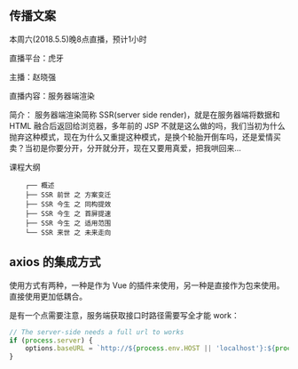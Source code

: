 ## 传播文案

本周六(2018.5.5)晚8点直播，预计1小时

直播平台：虎牙

主播：赵晓强

直播内容：服务器端渲染

简介：
服务器端渲染简称 SSR(server side render)，就是在服务器端将数据和 HTML 融合后返回给浏览器，多年前的 JSP 不就是这么做的吗，我们当初为什么抛弃这种模式，现在为什么又重提这种模式，是换个轮胎开倒车吗，还是爱情买卖？当初是你要分开，分开就分开，现在又要用真爱，把我哄回来...

课程大纲

```file-tree
    ┌── 概述
    ├── SSR 前世 之 方案变迁
    ├── SSR 今生 之 同构提效
    ├── SSR 今生 之 首屏提速
    ├── SSR 今生 之 适用范围
    └── SSR 来世 之 未来走向
```

## axios 的集成方式

使用方式有两种，一种是作为 Vue 的插件来使用，另一种是直接作为包来使用。直接使用更加低耦合。

是有一个点需要注意，服务端获取接口时路径需要写全才能 work：

````js
// The server-side needs a full url to works
if (process.server) {
    options.baseURL = `http://${process.env.HOST || 'localhost'}:${process.env.PORT || 4000}`;
}
````
